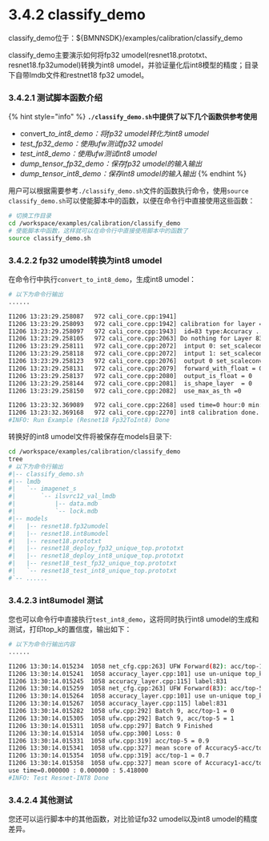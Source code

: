 # 3.4.2 classify\_demo

classify\_demo位于：${BMNNSDK}/examples/calibration/classify\_demo

classify\_demo主要演示如何将fp32 umodel(resnet18.prototxt、resnet18.fp32umodel)转换为int8 umodel，并验证量化后int8模型的精度；目录下自带lmdb文件和restnet18 fp32 umodel。

### 3.4.2.1 测试脚本函数介绍

{% hint style="info" %}
**`./classify_demo.sh`中提供了以下几个函数供参考使用**

* convert\__to\_int8\_demo：将fp32 umodel转化为int8 umodel_
* _test\_fp32\_demo：使用ufw测试fp32 umodel_
* _test\_int8\_demo：使用ufw测试int8 umodel_
* _dump\_tensor\_fp32\_demo：保存fp32 umodel的输入输出_
* _dump\_tensor\_int8\_demo：保存int8 umodel的输入输出_
{% endhint %}

用户可以根据需要参考`./classify_demo.sh`文件的函数执行命令，使用`source classify_demo.sh`可以使能脚本中的函数，以便在命令行中直接使用这些函数：

```bash
# 切换工作目录
cd /workspace/examples/calibration/classify_demo
# 使能脚本中函数，这样就可以在命令行中直接使用脚本中的函数了
source classify_demo.sh
```

### 3.4.2.2 fp32 umodel转换为int8 umodel

在命令行中执行`convert_to_int8_demo`，生成int8 umodel：

```bash
# 以下为命令行输出
......

I1206 13:23:29.258087   972 cali_core.cpp:1941]
I1206 13:23:29.258093   972 cali_core.cpp:1942] calibration for layer = acc/top-5
I1206 13:23:29.258097   972 cali_core.cpp:1943]  id=83 type:Accuracy ...
I1206 13:23:29.258105   972 cali_core.cpp:2063] Do nothing for Layer 83 of Type Accuracy with no blobs
I1206 13:23:29.258111   972 cali_core.cpp:2072]  intput 0: set_scaleconvertbacktofloat_input_mul =0.189022
I1206 13:23:29.258118   972 cali_core.cpp:2072]  intput 1: set_scaleconvertbacktofloat_input_mul =1.18394
I1206 13:23:29.258123   972 cali_core.cpp:2076]  output 0 set_scaleconvertbacktofloat_output_mul =0.000494048
I1206 13:23:29.258131   972 cali_core.cpp:2079]  forward_with_float = 0
I1206 13:23:29.258137   972 cali_core.cpp:2080]  output_is_float = 0
I1206 13:23:29.258144   972 cali_core.cpp:2081]  is_shape_layer  = 0
I1206 13:23:29.258150   972 cali_core.cpp:2082]  use_max_as_th =0

I1206 13:23:32.369089   972 cali_core.cpp:2268] used time=0 hour:0 min:7 sec
I1206 13:23:32.369168   972 cali_core.cpp:2270] int8 calibration done.
#INFO: Run Example (Resnet18 Fp32ToInt8) Done
```

转换好的int8 umodel文件将被保存在models目录下:

```bash
cd /workspace/examples/calibration/classify_demo
tree
# 以下为命令行输出
#|-- classify_demo.sh
#|-- lmdb
#|   `-- imagenet_s
#|       `-- ilsvrc12_val_lmdb
#|           |-- data.mdb
#|           `-- lock.mdb
#|-- models
#|   |-- resnet18.fp32umodel
#|   |-- resnet18.int8umodel
#|   |-- resnet18.prototxt
#|   |-- resnet18_deploy_fp32_unique_top.prototxt
#|   |-- resnet18_deploy_int8_unique_top.prototxt
#|   |-- resnet18_test_fp32_unique_top.prototxt
#|   `-- resnet18_test_int8_unique_top.prototxt
#`-- ......
```

### 3.4.2.3 int8umodel 测试

您也可以命令行中直接执行`test_int8_demo`，这将同时执行int8 umodel的生成和测试，打印top\_k的置信度，输出如下：

```bash
# 以下为命令行输出内容
......

I1206 13:30:14.015234  1058 net_cfg.cpp:263] UFW Forward(82): acc/top-1 , Accuracy ...
I1206 13:30:14.015241  1058 accuracy_layer.cpp:101] use un-unique top_k
I1206 13:30:14.015245  1058 accuracy_layer.cpp:115] label:831
I1206 13:30:14.015259  1058 net_cfg.cpp:263] UFW Forward(83): acc/top-5 , Accuracy ...
I1206 13:30:14.015264  1058 accuracy_layer.cpp:101] use un-unique top_k
I1206 13:30:14.015267  1058 accuracy_layer.cpp:115] label:831
I1206 13:30:14.015282  1058 ufw.cpp:292] Batch 9, acc/top-1 = 0
I1206 13:30:14.015305  1058 ufw.cpp:292] Batch 9, acc/top-5 = 1
I1206 13:30:14.015311  1058 ufw.cpp:297] Batch 9 Finished
I1206 13:30:14.015314  1058 ufw.cpp:300] Loss: 0
I1206 13:30:14.015331  1058 ufw.cpp:319] acc/top-5 = 0.9
I1206 13:30:14.015341  1058 ufw.cpp:327] mean score of Accuracy5-acc/top-5 is 0.9
I1206 13:30:14.015354  1058 ufw.cpp:319] acc/top-1 = 0.7
I1206 13:30:14.015358  1058 ufw.cpp:327] mean score of Accuracy1-acc/top-1 is 0.7
use time=0.000000 : 0.000000 : 5.418000
#INFO: Test Resnet-INT8 Done
```

### 3.4.2.4 其他测试

您还可以运行脚本中的其他函数，对比验证fp32 umodel以及int8 umodel的精度差异。

